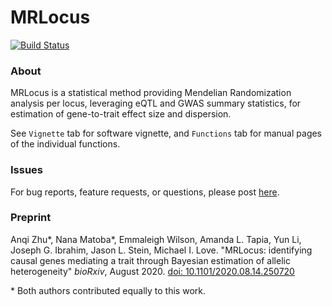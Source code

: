 # MRLocus

[![Build Status](https://travis-ci.com/mikelove/mrlocus.svg?branch=master)](https://travis-ci.com/mikelove/mrlocus)

### About

MRLocus is a statistical method providing Mendelian Randomization
analysis per locus, leveraging eQTL and GWAS summary statistics, for
estimation of gene-to-trait effect size and dispersion.

See `Vignette` tab for software vignette, and `Functions` tab for
manual pages of the individual functions.

### Issues

For bug reports, feature requests, or questions, please post 
[here](https://github.com/mikelove/mrlocus/issues/new/choose).

### Preprint

Anqi Zhu\*, Nana Matoba\*, Emmaleigh Wilson, Amanda L. Tapia, Yun Li,
Joseph G. Ibrahim, Jason L. Stein, Michael I. Love.
"MRLocus: identifying causal genes mediating a trait through Bayesian
estimation of allelic heterogeneity"
*bioRxiv*, August 2020.
[doi: 10.1101/2020.08.14.250720](https://doi.org/10.1101/2020.08.14.250720)

\* Both authors contributed equally to this work.

